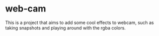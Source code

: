 # web-cam
This is a project that aims to add some cool effects to webcam, such as taking snapshots and 
playing around with the rgba colors.
